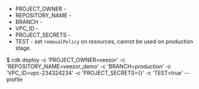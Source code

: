 - PROJECT_OWNER     - 
- REPOSITORY_NAME   - 
- BRANCH            - 
- VPC_ID            - 
- PROJECT_SECRETS   -   
- TEST              - set `removalPolicy` on resources, cannot be used on production stage.

$ cdk deploy -c 'PROJECT_OWNER=veezor' -c 'REPOSITORY_NAME=veezor_demo' -c 'BRANCH=production' -c 'VPC_ID=vpc-234324234' -c 'PROJECT_SECRETS=\{\}' -c 'TEST=true' --profile